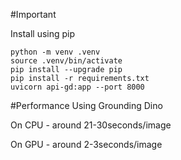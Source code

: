 #Important

Install using pip

```
python -m venv .venv
source .venv/bin/activate
pip install --upgrade pip
pip install -r requirements.txt
uvicorn api-gd:app --port 8000
```

#Performance Using Grounding Dino

On CPU - around 21-30seconds/image

On GPU - around 2-3seconds/image